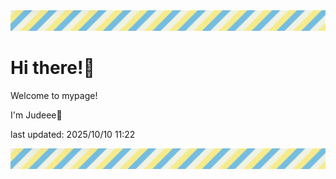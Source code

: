 <!-- Header image -->
<img src="./pokemon/pokemon_30.png" width="1000">

# Hi there!👋

Welcome to mypage!

I'm Judeee🐷

last updated: 2025/10/10 11:22

<!-- Footer image -->
<img src="./pokemon/pokemon_30.png" width="1000">

